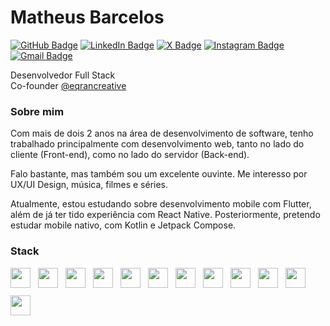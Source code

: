 # Matheus Barcelos

[![GitHub Badge](https://img.shields.io/badge/-barcelosdev-e9e9e9?style=flat-rounded&logo=GitHub&logoColor=1E1E1E&link=https://github.com/barcelosdev)](https://github.com/barcelosdev)
[![LinkedIn Badge](https://img.shields.io/badge/-/barcelosdev-e9e9e9?style=flat-rounded&logo=LinkedIn&logoColor=147CA6&link=https://www.linkedin.com/in/barcelosdev/)](https://www.linkedin.com/in/barcelosdev/)
[![X Badge](https://img.shields.io/badge/-barcelosdev-e9e9e9?style=flat-rounded&logo=X&logoColor=1e1e1e&link=https://twitter.com/barcelosdev)](https://twitter.com/barcelosdev)
[![Instagram Badge](https://img.shields.io/badge/-barcelosdev-e9e9e9?style=flat-rounded&logo=Instagram&link=https://www.instagram.com/barcelosdev/)](https://www.instagram.com/barcelosdev/)
[![Gmail Badge](https://img.shields.io/badge/-barcelosm1996@gmail.com-e9e9e9?style=flat-rounded&logo=Gmail&link=mailto:barcelosm1996@gmail.com)](mailto:barcelosm1996@gmail.com)

Desenvolvedor Full Stack  
Co-founder [@eqrancreative](https://www.linkedin.com/company/eqrancreative/)




### Sobre mim

Com mais de dois 2 anos na área de desenvolvimento de software, tenho trabalhado principalmente com desenvolvimento web, tanto no lado do cliente (Front-end), como no lado do servidor (Back-end). 

Falo bastante, mas também sou um excelente ouvinte. Me interesso por UX/UI Design, música, filmes e séries.

Atualmente, estou estudando sobre desenvolvimento mobile com Flutter, além de já ter tido experiência com React Native. Posteriormente, pretendo estudar mobile nativo, com Kotlin e Jetpack Compose.

### Stack 

<div style="display:flex;flex-wrap:wrap;gap:12px">
    <img src="https://cdn.jsdelivr.net/gh/devicons/devicon/icons/javascript/javascript-original.svg" width="32"/>
    <img src="https://cdn.jsdelivr.net/gh/devicons/devicon/icons/typescript/typescript-original.svg" width="32"/>
    <img src="https://cdn.jsdelivr.net/gh/devicons/devicon/icons/react/react-original.svg" width="32"/>
    <img src="https://cdn.jsdelivr.net/gh/devicons/devicon/icons/tailwindcss/tailwindcss-plain.svg" width="32"/>
    <img src="https://cdn.jsdelivr.net/gh/devicons/devicon/icons/nodejs/nodejs-original.svg" width="32"/>
    <img src="https://cdn.jsdelivr.net/gh/devicons/devicon/icons/express/express-original.svg" width="32"/>
    <img src="https://cdn.jsdelivr.net/gh/devicons/devicon/icons/nestjs/nestjs-plain.svg" width="32"/>
    <img src="https://cdn.jsdelivr.net/gh/devicons/devicon/icons/postgresql/postgresql-plain.svg" width="32"/>
    <img src="https://cdn.jsdelivr.net/gh/devicons/devicon/icons/mongodb/mongodb-plain.svg" width="32"/>
    <img src="https://cdn.jsdelivr.net/gh/devicons/devicon/icons/docker/docker-plain.svg" width="32"/>
    <img src="https://cdn.jsdelivr.net/gh/devicons/devicon/icons/git/git-original.svg" width="32"/>
    <img src="https://cdn.jsdelivr.net/gh/devicons/devicon/icons/figma/figma-original.svg" width="32"/>
</div>
